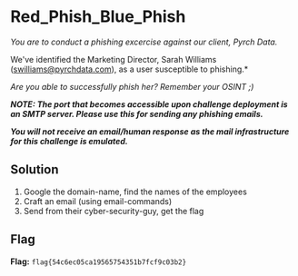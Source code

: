 # Red_Phish_Blue_Phish
*You are to conduct a phishing excercise against our client, Pyrch Data.*

We've identified the Marketing Director, Sarah Williams (swilliams@pyrchdata.com), as a user susceptible to phishing.*

*Are you able to successfully phish her? Remember your OSINT ;)*

***NOTE: The port that becomes accessible upon challenge deployment is an SMTP server. Please use this for sending any phishing emails.***

***You will not receive an email/human response as the mail infrastructure for this challenge is emulated.***


## Solution
1. Google the domain-name, find the names of the employees
2. Craft an email (using email-commands)
3. Send from their cyber-security-guy, get the flag


## Flag
**Flag:** `flag{54c6ec05ca19565754351b7fcf9c03b2}`
